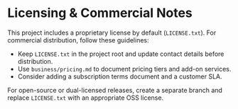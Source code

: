 # Licensing & Commercial Notes

This project includes a proprietary license by default (`LICENSE.txt`). For commercial distribution, follow these guidelines:

- Keep `LICENSE.txt` in the project root and update contact details before distribution.
- Use `business/pricing.md` to document pricing tiers and add-on services.
- Consider adding a subscription terms document and a customer SLA.

For open-source or dual-licensed releases, create a separate branch and replace `LICENSE.txt` with an appropriate OSS license.
